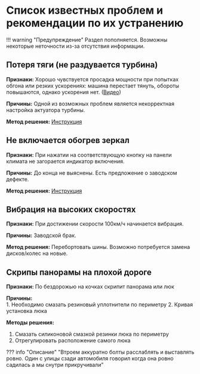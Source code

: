 # Список известных проблем и рекомендации по их устранению

!!! warning "Предупреждение"
    Раздел пополняется. Возможны некоторые неточности из-за отсутствия информации.

## Потеря тяги (не раздувается турбина)

**Признаки:** Хорошо чувствуется просадка мощности при попытках обгона или резких ускорениях: машина перестает тянуть, обороты повышаются, однако ускорения нет. ([Видео](https://t.me/Kia_Sportage_5_Turbo/1/120742))

**Причины:** Одной из возможных проблем является некорректная настройка актуатора турбины.

**Метод решения:** [Инструкция](./service/manuals/turbine.md)

## Не включается обогрев зеркал

**Признаки:** При нажатии на соответствующую кнопку на панели климата не загорается индикатор включения.

**Причины:** До конца не выяснены. Есть предложение о заводском дефекте.

**Метод решения:** [Инструкция](./service/manuals/glass-heat.md)

## Вибрация на высоких скоростях

**Признаки:** При достижении скорости 100км/ч начинается вибрация.

**Причины:** Заводской брак.

**Метод решения:** Перебортовать шины. Возможно потребуется замена дисков/колес на новые. 

## Скрипы панорамы на плохой дороге

**Признаки:** По бездорожью на кочках скрипит панорама или люк

**Причины:**    
    1. Необходимо смазать резиновый уплотнители по периметру
    2. Кривая установка люка

**Методы решения:** 

1. Смазать силиконовой смазкой резинки люка по периметру
2. Отрегулировать расположение самого люка
   
??? info "Описание"
    "Втроем аккуратно болты расслаблять и выставлять ровно. Один с улицы сзади автомобиля говорил когда она ровно садилась а мы снутри прикручивали"